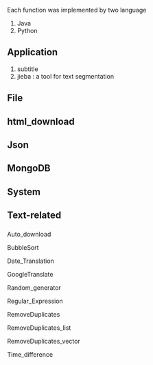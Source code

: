 Each function was implemented by two language 

1. Java
2. Python  

## Application
 1. subtitle
 2. jieba :	a tool for text segmentation

## File

## html_download

## Json

## MongoDB

## System

## Text-related

### 

Auto_download

BubbleSort

Date_Translation

GoogleTranslate

Random_generator

Regular_Expression

RemoveDuplicates

RemoveDuplicates_list

RemoveDuplicates_vector

Time_difference